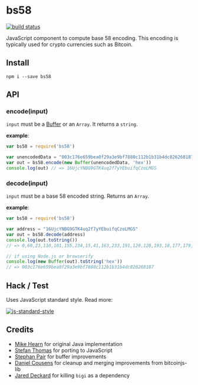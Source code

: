 bs58
====

[![build status](https://secure.travis-ci.org/cryptocoinjs/bs58.png)](http://travis-ci.org/cryptocoinjs/bs58)

JavaScript component to compute base 58 encoding. This encoding is typically used for crypto currencies such as Bitcoin.


Install
-------

    npm i --save bs58


API
---

### encode(input)

`input` must be a [Buffer](http://nodejs.org/api/buffer.html) or an `Array`. It returns a `string`.

**example**:

```js
var bs58 = require('bs58')

var unencodedData = "003c176e659bea0f29a3e9bf7880c112b1b31b4dc826268187"
var out = bs58.encode(new Buffer(unencodedData, 'hex'))
console.log(out) // => 16UjcYNBG9GTK4uq2f7yYEbuifqCzoLMGS
```


### decode(input)

`input` must be a base 58 encoded string. Returns an `Array`.

**example**:

```js
var bs58 = require('bs58')

var address = "16UjcYNBG9GTK4uq2f7yYEbuifqCzoLMGS"
var out = bs58.decode(address)
console.log(out.toString())
// => 0,60,23,110,101,155,234,15,41,163,233,191,120,128,193,18,177,179,27,77,200,38,38,129,135

// if using Node.js or browserify
console.log(new Buffer(out).toString('hex'))
// => 003c176e659bea0f29a3e9bf7880c112b1b31b4dc826268187
```

Hack / Test
-----------

Uses JavaScript standard style. Read more:

[![js-standard-style](https://cdn.rawgit.com/feross/standard/master/badge.svg)](https://github.com/feross/standard)


Credits
-------
- [Mike Hearn](https://github.com/mikehearn) for original Java implementation
- [Stefan Thomas](https://github.com/justmoon) for porting to JavaScript
- [Stephan Pair](https://github.com/gasteve) for buffer improvements
- [Daniel Cousens](https://github.com/dcousens) for cleanup and merging improvements from bitcoinjs-lib
- [Jared Deckard](https://github.com/deckar01) for killing `bigi` as a dependency

